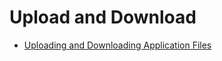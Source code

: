 # Upload and Download<!--upload-download-->

- [Uploading and Downloading Application Files](app-file-upload-download.md)

